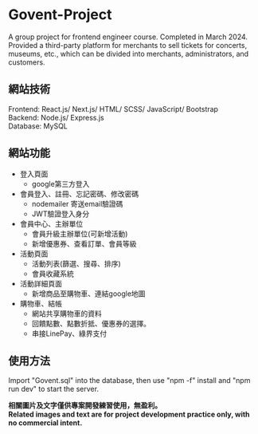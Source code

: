 # Govent-Project
A group project for frontend engineer course. Completed in March 2024. <br/>
Provided a third-party platform for merchants to sell tickets for concerts, museums, etc., which can be divided into merchants, administrators, and customers.<br/>

## 網站技術<br/>
Frontend: React.js/ Next.js/ HTML/ SCSS/ JavaScript/ Bootstrap<br/>
Backend: Node.js/ Express.js <br/>
Database: MySQL <br/>


## 網站功能<br/>
  * 登入頁面<br/>
    - google第三方登入<br/>
  * 會員登入、註冊、忘記密碼、修改密碼<br/>
    - nodemailer 寄送email驗證碼<br/>
    - JWT驗證登入身分<br/>
  * 會員中心、主辦單位<br/>
    - 會員升級主辦單位(可新增活動)<br/>
    - 新增優惠券、查看訂單、會員等級<br/>
  * 活動頁面<br/>
    - 活動列表(篩選、搜尋、排序)
    - 會員收藏系統<br/>
  * 活動詳細頁面<br/>
    - 新增商品至購物車、連結google地圖<br/>
  * 購物車、結帳<br/>
    - 網站共享購物車的資料<br/>
    - 回饋點數、點數折抵、優惠券的選擇。<br/>
    - 串接LinePay、綠界支付<br/>
 
## 使用方法<br/>
Import "Govent.sql" into the database, then use "npm -f" install and "npm run dev" to start the server.<br/>


**相關圖片及文字僅供專案開發練習使用，無盈利。** <br/>
**Related images and text are for project development practice only, with no commercial intent.**
